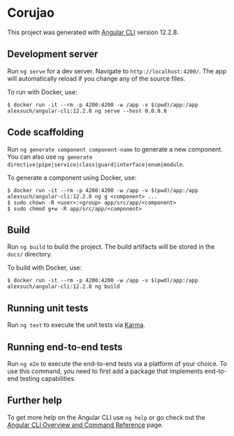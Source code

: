 # Corujao

This project was generated with [Angular CLI](https://github.com/angular/angular-cli) version 12.2.8.

## Development server

Run `ng serve` for a dev server. Navigate to `http://localhost:4200/`. The app will automatically reload if you change any of the source files.

To run with Docker, use:
```console
$ docker run -it --rm -p 4200:4200 -w /app -v $(pwd)/app:/app alexsuch/angular-cli:12.2.8 ng serve --host 0.0.0.0
```

## Code scaffolding

Run `ng generate component component-name` to generate a new component. You can also use `ng generate directive|pipe|service|class|guard|interface|enum|module`.

To generate a component using Docker, use:
```console
$ docker run -it --rm -p 4200:4200 -w /app -v $(pwd)/app:/app alexsuch/angular-cli:12.2.8 ng g <component> ...
$ sudo chown -R <user>:<group> app/src/app/<component>
$ sudo chmod g+w -R app/src/app/<component>
```

## Build

Run `ng build` to build the project. The build artifacts will be stored in the `docs/` directory.

To build with Docker, use:
```console
$ docker run -it --rm -p 4200:4200 -w /app -v $(pwd)/app:/app alexsuch/angular-cli:12.2.8 ng build
```

## Running unit tests

Run `ng test` to execute the unit tests via [Karma](https://karma-runner.github.io).

## Running end-to-end tests

Run `ng e2e` to execute the end-to-end tests via a platform of your choice. To use this command, you need to first add a package that implements end-to-end testing capabilities.

## Further help

To get more help on the Angular CLI use `ng help` or go check out the [Angular CLI Overview and Command Reference](https://angular.io/cli) page.
